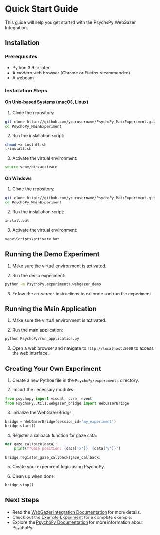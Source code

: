 # Quick Start Guide

This guide will help you get started with the PsychoPy WebGazer Integration.

## Installation

### Prerequisites

- Python 3.9 or later
- A modern web browser (Chrome or Firefox recommended)
- A webcam

### Installation Steps

#### On Unix-based Systems (macOS, Linux)

1. Clone the repository:

```bash
git clone https://github.com/yourusername/PsychoPy_MainExperiment.git
cd PsychoPy_MainExperiment
```

2. Run the installation script:

```bash
chmod +x install.sh
./install.sh
```

3. Activate the virtual environment:

```bash
source venv/bin/activate
```

#### On Windows

1. Clone the repository:

```bash
git clone https://github.com/yourusername/PsychoPy_MainExperiment.git
cd PsychoPy_MainExperiment
```

2. Run the installation script:

```bash
install.bat
```

3. Activate the virtual environment:

```bash
venv\Scripts\activate.bat
```

## Running the Demo Experiment

1. Make sure the virtual environment is activated.

2. Run the demo experiment:

```bash
python -m PsychoPy.experiments.webgazer_demo
```

3. Follow the on-screen instructions to calibrate and run the experiment.

## Running the Main Application

1. Make sure the virtual environment is activated.

2. Run the main application:

```bash
python PsychoPy/run_application.py
```

3. Open a web browser and navigate to `http://localhost:5000` to access the web interface.

## Creating Your Own Experiment

1. Create a new Python file in the `PsychoPy/experiments` directory.

2. Import the necessary modules:

```python
from psychopy import visual, core, event
from PsychoPy.utils.webgazer_bridge import WebGazerBridge
```

3. Initialize the WebGazerBridge:

```python
bridge = WebGazerBridge(session_id='my_experiment')
bridge.start()
```

4. Register a callback function for gaze data:

```python
def gaze_callback(data):
    print(f"Gaze position: {data['x']}, {data['y']}")

bridge.register_gaze_callback(gaze_callback)
```

5. Create your experiment logic using PsychoPy.

6. Clean up when done:

```python
bridge.stop()
```

## Next Steps

- Read the [WebGazer Integration Documentation](webgazer_integration.md) for more details.
- Check out the [Example Experiment](../PsychoPy/experiments/webgazer_demo.py) for a complete example.
- Explore the [PsychoPy Documentation](https://www.psychopy.org/documentation.html) for more information about PsychoPy.
